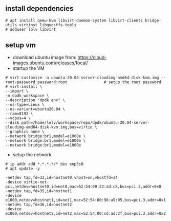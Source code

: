 #

## install dependencies
```
# apt install qemu-kvm libvirt-daemon-system libvirt-clients bridge-utils virtinst libguestfs-tools
# adduser lolv libvirt
```

## setup vm
* download ubuntu image from: https://cloud-images.ubuntu.com/releases/focal/
* startup the VM
```
# virt-customize -a ubuntu-20.04-server-cloudimg-amd64-disk-kvm.img --root-password password:root                # setup the root password
# virt-install \
--import \
-n dpdk_workspace \
--description "dpdk env" \
--os-type=Linux \
--os-variant=ubuntu20.04 \
--ram=8192 \
--vcpus=4 \
--disk path=/home/lolv/workspace/repo/dpdk/ubuntu-20.04-server-cloudimg-amd64-disk-kvm.img,bus=virtio \
--graphics none \
--network bridge:br1,model=e1000e \
--network bridge:br1,model=e1000e \
--network bridge:br1,model=e1000e
```
* setup the network
```
# ip addr add *.*.*.*/* dev enp3s0
# apt update -y
```
```
-netdev tap,fd=33,id=hostnet0,vhost=on,vhostfd=34
-device virtio-net-pci,netdev=hostnet0,id=net0,mac=52:54:00:22:ad:c8,bus=pci.2,addr=0x0
-netdev tap,fd=35,id=hostnet1
-device e1000,netdev=hostnet1,id=net1,mac=52:54:00:96:a9:05,bus=pci.3,addr=0x1
-netdev tap,fd=36,id=hostnet2
-device e1000,netdev=hostnet2,id=net2,mac=52:54:00:cd:ad:2f,bus=pci.3,addr=0x2
```

